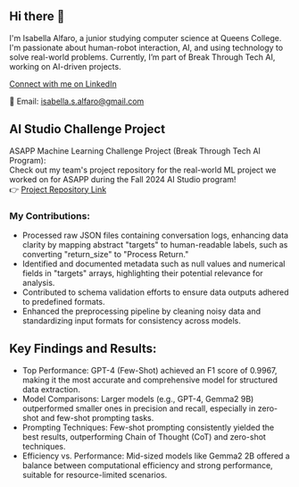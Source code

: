 ## Hi there 👋

I'm Isabella Alfaro, a junior studying computer science at Queens College. I'm passionate about human-robot interaction, AI, and using technology to solve real-world problems. Currently, I’m part of Break Through Tech AI, working on AI-driven projects.

[Connect with me on LinkedIn](https://www.linkedin.com/in/isabella-s-alfaro/)

📧 Email: [isabella.s.alfaro@gmail.com](mailto:isabella.s.alfaro@gmail.com)  

## AI Studio Challenge Project
ASAPP Machine Learning Challenge Project (Break Through Tech AI Program):  
Check out my team's project repository for the real-world ML project we worked on for ASAPP during the Fall 2024 AI Studio program!  
👉 [Project Repository Link](https://github.com/AhmedHajAhmed/ASAPP-1A-conversations2structured.git)
### My Contributions:
- Processed raw JSON files containing conversation logs, enhancing data clarity by mapping abstract "targets" to human-readable labels, such as converting "return_size" to "Process Return."
- Identified and documented metadata such as null values and numerical fields in "targets" arrays, highlighting their potential relevance for analysis.
- Contributed to schema validation efforts to ensure data outputs adhered to predefined formats.
- Enhanced the preprocessing pipeline by cleaning noisy data and standardizing input formats for consistency across models.
## Key Findings and Results:
- Top Performance: GPT-4 (Few-Shot) achieved an F1 score of 0.9967, making it the most accurate and comprehensive model for structured data extraction.
- Model Comparisons: Larger models (e.g., GPT-4, Gemma2 9B) outperformed smaller ones in precision and recall, especially in zero-shot and few-shot prompting tasks.
- Prompting Techniques: Few-shot prompting consistently yielded the best results, outperforming Chain of Thought (CoT) and zero-shot techniques.
- Efficiency vs. Performance: Mid-sized models like Gemma2 2B offered a balance between computational efficiency and strong performance, suitable for resource-limited scenarios.
<!--
**IsabellaAlfaro/IsabellaAlfaro** is a ✨ _special_ ✨ repository because its `README.md` (this file) appears on your GitHub profile.

Here are some ideas to get you started:

- 🔭 I’m currently working on ...
- 🌱 I’m currently learning ...
- 👯 I’m looking to collaborate on ...
- 🤔 I’m looking for help with ...
- 💬 Ask me about ...
- 📫 How to reach me: ...
- 😄 Pronouns: ...
- ⚡ Fun fact: ...
-->
